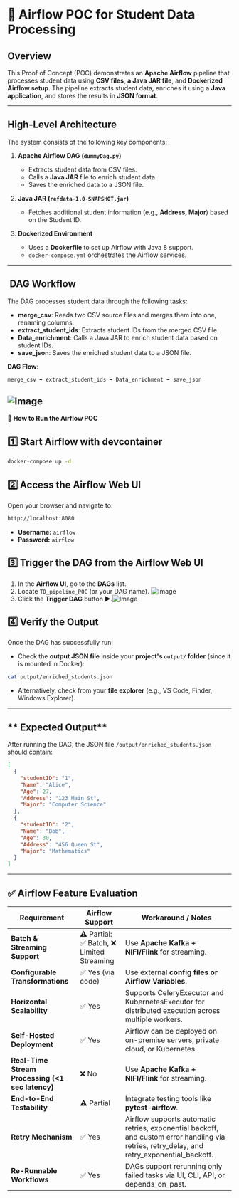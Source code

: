 # 🚀 Airflow POC for Student Data Processing

##  Overview
This Proof of Concept (POC) demonstrates an **Apache Airflow** pipeline that processes student data using **CSV files**, **a Java JAR file**, and **Dockerized Airflow setup**. The pipeline extracts student data, enriches it using a **Java application**, and stores the results in **JSON format**.

---

##  High-Level Architecture
The system consists of the following key components:

1. **Apache Airflow DAG (`dummyDag.py`)**
   - Extracts student data from CSV files.
   - Calls a **Java JAR** file to enrich student data.
   - Saves the enriched data to a JSON file.

2. **Java JAR (`refdata-1.0-SNAPSHOT.jar`)**
   - Fetches additional student information (e.g., **Address, Major**) based on the Student ID.

3. **Dockerized Environment**
   - Uses a **Dockerfile** to set up Airflow with Java 8 support.
   - `docker-compose.yml` orchestrates the Airflow services.

---

## ️ DAG Workflow

The DAG processes student data through the following tasks:

- **merge_csv**: Reads two CSV source files and merges them into one, renaming columns.
- **extract_student_ids**: Extracts student IDs from the merged CSV file.
- **Data_enrichment**: Calls a Java JAR to enrich student data based on student IDs.
- **save_json**: Saves the enriched student data to a JSON file.

**DAG Flow**:

```
merge_csv ➡️ extract_student_ids ➡️ Data_enrichment ➡️ save_json
```
![Image](https://github.com/user-attachments/assets/8c254cf9-384f-4ad6-bcd4-d63569b6f789)
---

📌 **How to Run the Airflow POC**

## 1️⃣ Start Airflow with devcontainer

```bash
docker-compose up -d   
``` 
<!-- Install devcontainer plugin on VScode
![Image](https://github.com/user-attachments/assets/882c9cd8-2049-4b6f-8f59-9f57c7714a42)

Search command: win+shift+p - rebuild And Reopen In Container
```bash
@command:remote-containers.rebuildAndReopenInContainer
```
![Image](https://github.com/user-attachments/assets/e738b49c-3148-4dbd-ae9f-113aed68b348) -->

## 2️⃣ Access the Airflow Web UI  

Open your browser and navigate to:

```bash
http://localhost:8080
```

- **Username:** `airflow`
- **Password:** `airflow`


## 3️⃣ Trigger the DAG from the Airflow Web UI  

1. In the **Airflow UI**, go to the **DAGs** list.  
2. Locate `TD_pipeline_POC` (or your DAG name). ![Image](https://github.com/user-attachments/assets/99deb574-95b2-45cb-91c7-311000471ab1)
3. Click the **Trigger DAG** button ▶️.![Image](https://github.com/user-attachments/assets/34a8af78-c256-4949-9cba-9153e3dc9b16)


## 4️⃣ Verify the Output  

Once the DAG has successfully run:

- Check the **output JSON file** inside your **project's `output/` folder** (since it is mounted in Docker):

```bash
cat output/enriched_students.json
```

- Alternatively, check from your **file explorer** (e.g., VS Code, Finder, Windows Explorer).

---

## ** Expected Output**
After running the DAG, the JSON file `/output/enriched_students.json` should contain:
```json
[
  {
    "studentID": "1",
    "Name": "Alice",
    "Age": 27,
    "Address": "123 Main St",
    "Major": "Computer Science"
  },
  {
    "studentID": "2",
    "Name": "Bob",
    "Age": 30,
    "Address": "456 Queen St",
    "Major": "Mathematics"
  }
]
```
---

## ✅ Airflow Feature Evaluation


| Requirement                                      | Airflow Support                                    | Workaround / Notes                           |
|--------------------------------------------------|----------------------------------------------------|-----------------------------------------------------|
| **Batch & Streaming Support**      | ⚠️ Partial: ✅ Batch, ❌ Limited Streaming           | Use **Apache Kafka + NIFI/Flink** for streaming.  |
| **Configurable Transformations**         | ✅ Yes (via code)                                  | Use external **config files or Airflow Variables**.|
| **Horizontal Scalability**         | ✅ Yes                                             | Supports CeleryExecutor and KubernetesExecutor for distributed execution across multiple workers.      |
| **Self-Hosted Deployment**                             | ✅ Yes                                             | Airflow can be deployed on on-premise servers, private cloud, or Kubernetes.                                               |
| **Real-Time Stream Processing (<1 sec latency)**     | ❌ No                                              | Use **Apache Kafka + NIFI/Flink** for streaming.            |
| **End-to-End Testability**        | ⚠️ Partial                                        | Integrate testing tools like **pytest-airflow**.   |
| **Retry Mechanism**                          | ✅ Yes                                             | Airflow supports automatic retries, exponential backoff, and custom error handling via retries, retry_delay, and retry_exponential_backoff.                                                |
| **Re-Runnable Workflows**                        | ✅ Yes                                             | DAGs support rerunning only failed tasks via UI, CLI, API, or depends_on_past.                                               |

